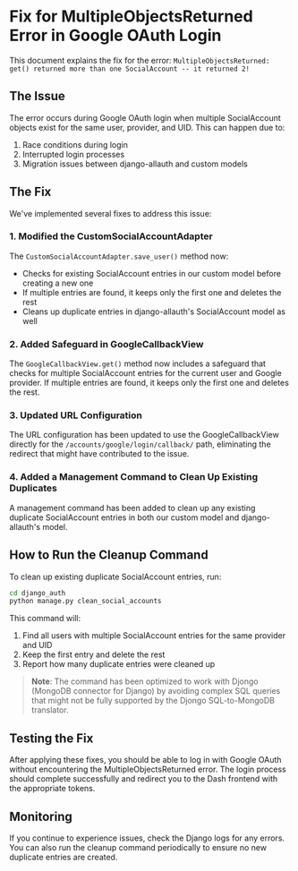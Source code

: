 # Fix for MultipleObjectsReturned Error in Google OAuth Login

This document explains the fix for the error: `MultipleObjectsReturned: get() returned more than one SocialAccount -- it returned 2!`

## The Issue

The error occurs during Google OAuth login when multiple SocialAccount objects exist for the same user, provider, and UID. This can happen due to:

1. Race conditions during login
2. Interrupted login processes
3. Migration issues between django-allauth and custom models

## The Fix

We've implemented several fixes to address this issue:

### 1. Modified the CustomSocialAccountAdapter

The `CustomSocialAccountAdapter.save_user()` method now:
- Checks for existing SocialAccount entries in our custom model before creating a new one
- If multiple entries are found, it keeps only the first one and deletes the rest
- Cleans up duplicate entries in django-allauth's SocialAccount model as well

### 2. Added Safeguard in GoogleCallbackView

The `GoogleCallbackView.get()` method now includes a safeguard that checks for multiple SocialAccount entries for the current user and Google provider. If multiple entries are found, it keeps only the first one and deletes the rest.

### 3. Updated URL Configuration

The URL configuration has been updated to use the GoogleCallbackView directly for the `/accounts/google/login/callback/` path, eliminating the redirect that might have contributed to the issue.

### 4. Added a Management Command to Clean Up Existing Duplicates

A management command has been added to clean up any existing duplicate SocialAccount entries in both our custom model and django-allauth's model.

## How to Run the Cleanup Command

To clean up existing duplicate SocialAccount entries, run:

```bash
cd django_auth
python manage.py clean_social_accounts
```

This command will:
1. Find all users with multiple SocialAccount entries for the same provider and UID
2. Keep the first entry and delete the rest
3. Report how many duplicate entries were cleaned up

> **Note**: The command has been optimized to work with Djongo (MongoDB connector for Django) by avoiding complex SQL queries that might not be fully supported by the Djongo SQL-to-MongoDB translator.

## Testing the Fix

After applying these fixes, you should be able to log in with Google OAuth without encountering the MultipleObjectsReturned error. The login process should complete successfully and redirect you to the Dash frontend with the appropriate tokens.

## Monitoring

If you continue to experience issues, check the Django logs for any errors. You can also run the cleanup command periodically to ensure no new duplicate entries are created.
